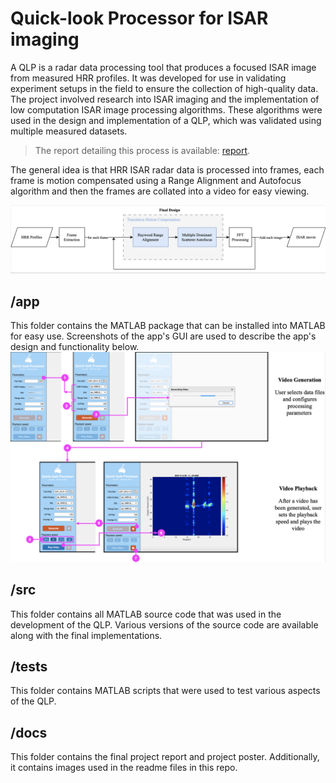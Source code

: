 # Quick-look Processor for ISAR imaging
A QLP is a radar data processing tool that produces a focused ISAR image from measured HRR profiles. It was developed for use in validating experiment setups in the field to ensure the collection of high-quality data. The project involved research into ISAR imaging and the implementation of low computation ISAR image processing algorithms. These algorithms were used in the design and implementation of a QLP, which was validated using multiple measured datasets.

>The report detailing this process is available: [report](./docs/Final_Report.pdf/).

The general idea is that HRR ISAR radar data is processed into frames, each frame is motion compensated using a Range Alignment and Autofocus algorithm and then the frames are collated into a video for easy viewing.

![Final QLP Design](https://github.com/tristynferreiro/QP4ISAR/blob/main/docs/QLPDesign.png)

## /app
This folder contains the MATLAB package that can be installed into MATLAB for easy use. Screenshots of the app's GUI are used to describe the app's design and functionality below.
![QLP GUI system Interactions](https://github.com/tristynferreiro/QP4ISAR/blob/main/docs/UXAppDesign.png)

## /src
This folder contains all MATLAB source code that was used in the development of the QLP. Various versions of the source code are available along with the final implementations. 

## /tests
This folder contains MATLAB scripts that were used to test various aspects of the QLP.

## /docs
This folder contains the final project report and project poster. Additionally, it contains images used in the readme files in this repo.
